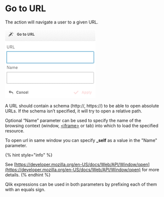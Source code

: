 # Go to URL

The action will navigate a user to a given URL.

![](../.gitbook/assets/image%20%289%29.png)

A URL should contain a schema \(http://, https://\) to be able to open absolute URLs. If the schema isn’t specified, it will try to open a relative path.


Optional “Name” parameter can be used to specify the name of the browsing context \(window, [&lt;iframe&gt;](https://developer.mozilla.org/en-US/docs/Web/HTML/Element/iframe) or tab\) into which to load the specified resource.

To open url in same window you can specify **\_self** as a value in the "Name" parameter.

{% hint style="info" %}

See [https://developer.mozilla.org/en-US/docs/Web/API/Window/open](https://developer.mozilla.org/en-US/docs/Web/API/Window/open) for more details.
{% endhint %}

Qlik expressions can be used in both parameters by prefixing each of them with an equals sign.


